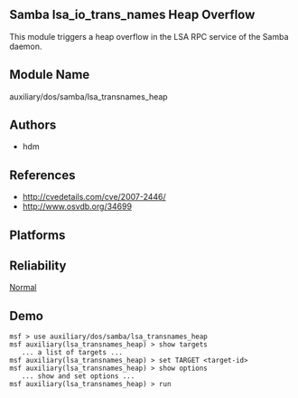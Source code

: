 ## Samba lsa_io_trans_names Heap Overflow

This module triggers a heap overflow in the LSA RPC service 
of the Samba daemon.


## Module Name
auxiliary/dos/samba/lsa_transnames_heap

## Authors
* hdm


## References
* http://cvedetails.com/cve/2007-2446/
* http://www.osvdb.org/34699




## Platforms


## Reliability
[Normal](https://github.com/rapid7/metasploit-framework/wiki/Exploit-Ranking)

## Demo

```
msf > use auxiliary/dos/samba/lsa_transnames_heap
msf auxiliary(lsa_transnames_heap) > show targets
   ... a list of targets ...
msf auxiliary(lsa_transnames_heap) > set TARGET <target-id>
msf auxiliary(lsa_transnames_heap) > show options
   ... show and set options ...
msf auxiliary(lsa_transnames_heap) > run
```
    
    